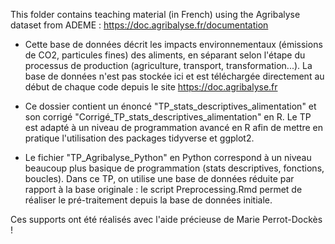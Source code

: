 This folder contains teaching material (in French) using the Agribalyse dataset from ADEME : https://doc.agribalyse.fr/documentation

- Cette base de données décrit les impacts environnementaux (émissions de CO2, particules fines) des aliments, en séparant selon l'étape du processus de production (agriculture, transport, transformation...). La base de données n'est pas stockée ici et est téléchargée directement au début de chaque code depuis le site https://doc.agribalyse.fr
  
- Ce dossier contient un énoncé "TP_stats_descriptives_alimentation" et son corrigé "Corrigé_TP_stats_descriptives_alimentation" en R. Le TP est adapté à un niveau de programmation avancé en R afin de mettre en pratique l'utilisation des packages tidyverse et ggplot2.

- Le fichier "TP_Agribalyse_Python" en Python correspond à un niveau beaucoup plus basique de programmation (stats descriptives, fonctions, boucles). Dans ce TP, on utilise une base de données réduite par rapport à la base originale : le script Preprocessing.Rmd permet de réaliser le pré-traitement depuis la base de données initiale.

Ces supports ont été réalisés avec l'aide précieuse de Marie Perrot-Dockès !

